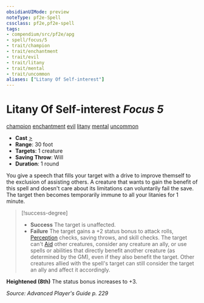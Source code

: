 ```yaml
---
obsidianUIMode: preview
noteType: pf2e-Spell
cssclass: pf2e,pf2e-spell
tags:
- compendium/src/pf2e/apg
- spell/focus/5
- trait/champion
- trait/enchantment
- trait/evil
- trait/litany
- trait/mental
- trait/uncommon
aliases: ["Litany Of Self-interest"]
---
```

# Litany Of Self-interest *Focus 5*   
[champion](rules/traits/champion.md "Champion Class Trait")  [enchantment](rules/traits/enchantment.md "Enchantment School Trait")  [evil](rules/traits/evil.md "Evil Alignment Trait")  [litany](rules/traits/litany.md "Litany Spell Trait")  [mental](rules/traits/mental.md "Mental Effect Trait")  [uncommon](rules/traits/uncommon.md "Uncommon Rarity Trait")  

- **Cast** [>](rules/core-rulebook/chapter-9-playing-the-game.md#Actions "Single Action") 
- **Range**: 30 foot
- **Targets**: 1 creature
- **Saving Throw**: Will
- **Duration**: 1 round

You give a speech that fills your target with a drive to improve themself to the exclusion of assisting others. A creature that wants to gain the benefit of this spell and doesn't care about its limitations can voluntarily fail the save. The target then becomes temporarily immune to all your litanies for 1 minute.

> [!success-degree] 
> - **Success** The target is unaffected.
> - **Failure** The target gains a +2 status bonus to attack rolls, [Perception](compendium/skills.md#Perception) checks, saving throws, and skill checks. The target can't [Aid](rules/actions/aid.md) other creatures, consider any creature an ally, or use spells or abilities that directly benefit another creature (as determined by the GM), even if they also benefit the target. Other creatures allied with the spell's target can still consider the target an ally and affect it accordingly.

**Heightened (8th)** The status bonus increases to +3.

*Source: Advanced Player's Guide p. 229*